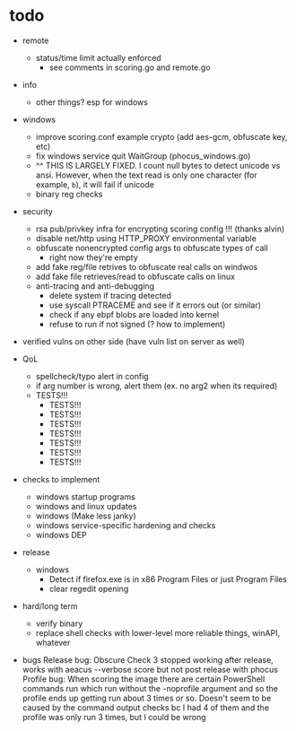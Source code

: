 # todo

- remote
  - status/time limit actually enforced
    - see comments in scoring.go and remote.go
- info
  - other things? esp for windows
- windows

  - improve scoring.conf example crypto (add aes-gcm, obfuscate key, etc)
  - fix windows service quit WaitGroup (phocus_windows.go)
  - ^^ THIS IS LARGELY FIXED. I count null bytes to detect unicode vs ansi. However, when the text read is only one character (for example, `b`), it will fail if unicode
  - binary reg checks

- security

  - rsa pub/privkey infra for encrypting scoring config !!! (thanks alvin)
  - disable net/http using HTTP_PROXY environmental variable
  - obfuscate nonencrypted config args to obfuscate types of call
    - right now they're empty
  - add fake reg/file retrives to obfuscate real calls on windwos
  - add fake file retrieves/read to obfuscate calls on linux
  - anti-tracing and anti-debugging
    - delete system if tracing detected
    - use syscall PTRACEME and see if it errors out (or similar)
    - check if any ebpf blobs are loaded into kernel
    - refuse to run if not signed (? how to implement)

- verified vulns on other side (have vuln list on server as well)

- QoL

  - spellcheck/typo alert in config
  - if arg number is wrong, alert them (ex. no arg2 when its required)
  - TESTS!!!
    - TESTS!!!
    - TESTS!!!
    - TESTS!!!
    - TESTS!!!
    - TESTS!!!
    - TESTS!!!
    - TESTS!!!

- checks to implement

  - windows startup programs
  - windows and linux updates
  - windows (Make less janky)
  - windows service-specific hardening and checks
  - windows DEP

- release

  - windows
    - Detect if firefox.exe is in x86 Program Files or just Program Files
    - clear regedit opening


- hard/long term
  - verify binary
  - replace shell checks with lower-level more reliable things, winAPI, whatever

- bugs
    Release bug:
        Obscure Check 3 stopped working after release, works with aeacus --verbose score but not post release with phocus
    Profile bug:
        When scoring the image there are certain PowerShell commands run which run without the -noprofile argument and so the profile ends up getting run  about 3 times or so.
        Doesn't seem to be caused by the command output checks bc I had 4 of them and the profile was only run 3 times, but I could be wrong
